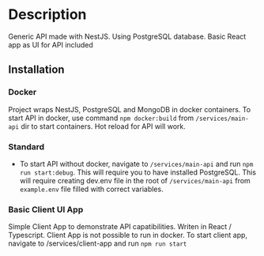 # Description

Generic API made with NestJS. Using PostgreSQL database.
Basic React app as UI for API included

## Installation

### Docker
  Project wraps NestJS, PostgreSQL and MongoDB in docker containers. To start API in docker, use command `npm docker:build` from `/services/main-api` dir to start containers. Hot reload for API will work.

### Standard
- To start API without docker, navigate to `/services/main-api` and run `npm run start:debug`. This will require you to have installed PostgreSQL. This will require creating dev.env file in the root of `/services/main-api` from `example.env` file filled with correct variables.

### Basic Client UI App
  Simple Client App to demonstrate API capatibilities. Writen in React / Typescript. Client App is not possible to run in docker. To start client app, navigate to /services/client-app and run `npm run start`
